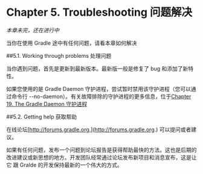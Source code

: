 Chapter 5. Troubleshooting 问题解决
===================

 
*本章未完，还在进行中*

当你在使用 Gradle 途中有任何问题，请看本章如何解决

##5.1. Working through problems 处理问题

当你遇到问题，首先是更新到最新版本。最新版一般是修复了 bug 和添加了新特性。

如果您使用的是 Gradle Daemon 守护进程，尝试暂时禁用该守护进程（您可以通过命令行 --no-daemon）。有关故障排除的守护进程的更多信息，位于[Chapter 19. The Gradle Daemon 守护进程](https://github.com/waylau/Gradle-2-User-Guide/blob/master/Chapter%2019.%20The%20Gradle%20Daemon%20%E5%AE%88%E6%8A%A4%E8%BF%9B%E7%A8%8B.md)

##5.2. Getting help 获取帮助

在线论坛[http://forums.gradle.org.](http://forums.gradle.org.) 可以提问或者建议。

如果有任何问题，发布一个问题到论坛报告是获得帮助最快的方法。这也是后期的改进建议或新思想的地方。开发团队经常通过论坛发布新项目和消息宣布，这是让它 跟 Gralde  的开发保持最新的一个伟大的方式。